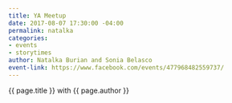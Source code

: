```yaml
---
title: YA Meetup
date: 2017-08-07 17:30:00 -04:00
permalink: natalka
categories:
- events
- storytimes
author: Natalka Burian and Sonia Belasco
event-link: https://www.facebook.com/events/477968482559737/
---
```


{{ page.title }} with {{ page.author }}
